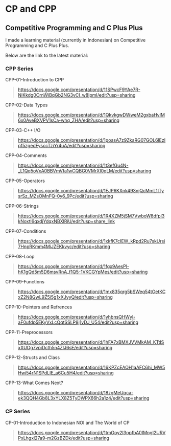 # CP and CPP
## Competitive Programming and C Plus Plus

I made a learning material (currently in Indonesian) on Competitive Programming and C Plus Plus.

Below are the link to the latest material:

### CPP Series
CPP-01-Introduction to CPP
> https://docs.google.com/presentation/d/11SPwcF9YAe7R-NiKkdg0CrnWiBqGb2NG3vCI_w8lpmI/edit?usp=sharing

CPP-02-Data Types
> https://docs.google.com/presentation/d/1QkvkgwDWweM2gxbaHvIM6x0AveBXVPV1sCa-whq_ZHA/edit?usp=sharing

CPP-03-C++ I/O
> https://docs.google.com/presentation/d/1poasA7z9ZkaRG07GOL6lEzIpf5zgedFysccTziYr4uA/edit?usp=sharing

CPP-04-Comments
> https://docs.google.com/presentation/d/1t3efGu4N-_L1Qq5oVxA0BBVmVfa1wCQBG0VMrXI0qLM/edit?usp=sharing

CPP-05-Operators
> https://docs.google.com/presentation/d/1EJP6KXnk493njQcMmL1ITysrSz_MZsOMnFQ-0y6_9Pc/edit?usp=sharing

CPP-06-Strings
> https://docs.google.com/presentation/d/1R4XZM5jSM7VwboW8dfpI3kNoxtl6qxdjYdqxNBXlRiU/edit?usp=share_link

CPP-07-Conditions
>https://docs.google.com/presentation/d/1xkfK7cIEW_kRpd2Ru7skUrsi7HnpRKmm4MiJZEKkvyc/edit?usp=sharing

CPP-08-Loop
> https://docs.google.com/presentation/d/1fgx9AesPl-hK1gQd5m5D6msvRnA_f1Q5-1VKCGYpMes/edit?usp=sharing

CPP-09-Functions
> https://docs.google.com/presentation/d/1mx835qrg5bSWeq54tOetKCxZ2N8GwL9Z5i5g1xXJvyQ/edit?usp=sharing

CPP-10-Pointers and Refrences
> https://docs.google.com/presentation/d/1yhbnsQHWyl-aF0ufdp5EKyVxLcQqtSSLP8j1vDJ_U54/edit?usp=sharing

CPP-11-Preprocessors
> https://docs.google.com/presentation/d/1hFA7xBMXJVVMkAM_KTtISxXUOg7vpiDcth5n4ZlJ6sE/edit?usp=sharing

CPP-12-Structs and Class
> https://docs.google.com/presentation/d/16KPZcEAOH1aAFC6hi_MW5Hwi54rN1SPdLIE_a6Cu5H4/edit?usp=sharing

CPP-13-What Comes Next?
> https://docs.google.com/presentation/d/18zgMeUqca-ek3QQH4Gb8L3xYLX8Z5TyDWPX66h2a1z4/edit?usp=sharing

### CP Series
CP-01-Introduction to Indonesian NOI and The World of CP
> https://docs.google.com/presentation/d/1tmOoy2I3ppfbA0IMngI2URVPxLhgxl27a9-m2GzBZDk/edit?usp=sharing

